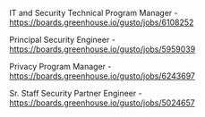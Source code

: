 IT and Security Technical Program Manager - https://boards.greenhouse.io/gusto/jobs/6108252

Principal Security Engineer - https://boards.greenhouse.io/gusto/jobs/5959039

Privacy Program Manager - https://boards.greenhouse.io/gusto/jobs/6243697

Sr. Staff Security Partner Engineer - https://boards.greenhouse.io/gusto/jobs/5024657

